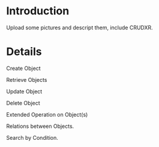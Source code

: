 # Introduction #

Upload some pictures and descript them, include CRUDXR.


# Details #

Create Object

Retrieve Objects

Update Object

Delete Object

Extended Operation on Object(s)

Relations between Objects.

Search by Condition.